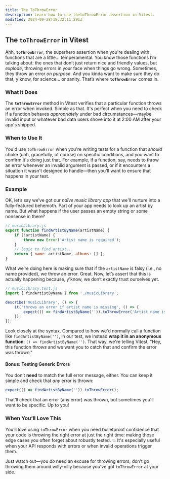```yaml
---
title: The ToThrowError
description: Learn how to use thetoThrowError assertion in Vitest.
modified: 2024-09-28T18:32:11.291Z
---
```


## The `toThrowError` in Vitest

Ahh, **`toThrowError`**, the superhero assertion when you're dealing with functions that are a little… temperamental. You know those functions I’m talking about: the ones that don’t just return nice and friendly values, but *explode*, throwing errors in your face when things go wrong. Sometimes, they throw an error *on purpose*. And you kinda want to make sure they do that, y'know, for science… or sanity. That’s where **`toThrowError`** comes in.

### What it Does

The **`toThrowError`** method in Vitest verifies that a particular function throws an error when invoked. Simple as that. It's perfect when you need to check if a function behaves *appropriately* under bad circumstances—maybe invalid input or whatever bad data users shove into it at 2:00 AM after your app's shipped.

### When to Use It

You'd use `toThrowError` when you're writing tests for a function that *should* choke (uhh, gracefully, of course) on specific conditions, and you want to confirm it's doing just that. For example, if a function, say, needs to throw an error whenever an invalid argument is passed, or if it encounters a situation it wasn't designed to handle—then you'll want to ensure that happens in your test.

### Example

OK, let’s say we’ve got our *naïve music library app* that we'll nurture into a fully-featured behemoth. Part of your app needs to look up an artist by name. But what happens if the user passes an empty string or some nonsense in there?

```javascript
// musicLibrary.js
export function findArtistByName(artistName) {
	if (!artistName) {
		throw new Error('Artist name is required');
	}
	// logic to find artist...
	return { name: artistName, albums: [] };
}
```

What we’re doing here is making sure that if the `artistName` is falsy (i.e., no name provided), we throw an error. Great. Now, let’s assert that this is actually happening because, y'know, we don’t exactly trust ourselves yet.

```javascript
// musicLibrary.test.js
import { findArtistByName } from './musicLibrary';

describe('musicLibrary', () => {
	it('throws an error if artist name is missing', () => {
		expect(() => findArtistByName('')).toThrowError('Artist name is required');
	});
});
```

Look closely at the syntax. Compared to how we'd normally call a function like `findArtistByName('')`, in our test, we instead **wrap it in an anonymous function**: `() => findArtistByName('')`. That way, we're telling Vitest, "Hey, this function *throws* and we want you to catch that and confirm the error was thrown."

#### Bonus: Testing Generic Errors

You don’t **need** to match the full error message, either. You can keep it simple and check that *any* error is thrown:

```javascript
expect(() => findArtistByName('')).toThrowError();
```

That’ll check that an error (any error) was thrown, but sometimes you'll want to be specific. Up to you!

### When You’ll Love This

You’ll love using `toThrowError` when you need bulletproof confidence that your code is throwing the right error at just the right time: making those edge cases you often forget about robustly tested. 💥 It's especially useful when your API responds with errors or when invalid operations trigger them.

Just watch out—you *do* need an excuse for throwing errors; don’t go throwing them around willy-nilly because you’ve got `toThrowError` at your side.

```ts
```

